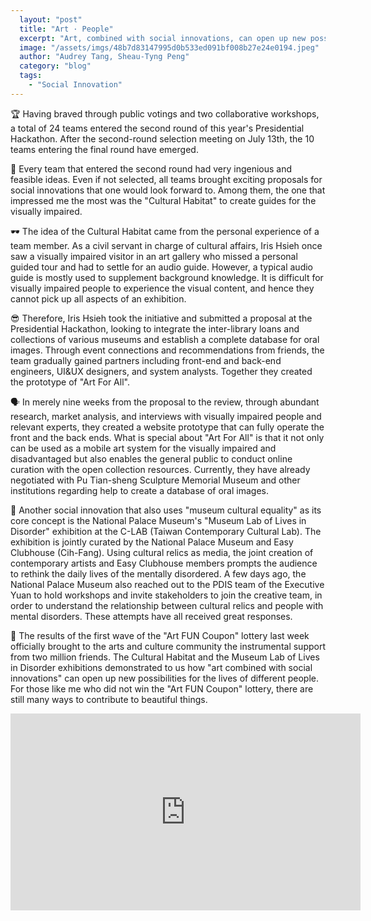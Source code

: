 ```yaml
---
  layout: "post"
  title: "Art · People"
  excerpt: "Art, combined with social innovations, can open up new possibilities for the lives of different people."
  image: "/assets/imgs/48b7d83147995d0b533ed091bf008b27e24e0194.jpeg"
  author: "Audrey Tang, Sheau-Tyng Peng"
  category: "blog"
  tags: 
    - "Social Innovation"
---
```


🏆 Having braved through public votings and two collaborative workshops, a total of 24 teams entered the second round of this year's Presidential Hackathon. After the second-round selection meeting on July 13th, the 10 teams entering the final round have emerged.

🎨 Every team that entered the second round had very ingenious and feasible ideas. Even if not selected, all teams brought exciting proposals for social innovations that one would look forward to. Among them, the one that impressed me the most was the "Cultural Habitat" to create guides for the visually impaired.

🕶️ The idea of the Cultural Habitat came from the personal experience of a team member. As a civil servant in charge of cultural affairs, Iris Hsieh once saw a visually impaired visitor in an art gallery who missed a personal guided tour and had to settle for an audio guide. However, a typical audio guide is mostly used to supplement background knowledge. It is difficult for visually impaired people to experience the visual content, and hence they cannot pick up all aspects of an exhibition.

😎 Therefore, Iris Hsieh took the initiative and submitted a proposal at the Presidential Hackathon, looking to integrate the inter-library loans and collections of various museums and establish a complete database for oral images. Through event connections and recommendations from friends, the team gradually gained partners including front-end and back-end engineers, UI&UX designers, and system analysts. Together they created the prototype of "Art For All".

🗣️ In merely nine weeks from the proposal to the review, through abundant research, market analysis, and interviews with visually impaired people and relevant experts, they created a website prototype that can fully operate the front and the back ends. What is special about "Art For All" is that it not only can be used as a mobile art system for the visually impaired and disadvantaged but also enables the general public to conduct online curation with the open collection resources. Currently, they have already negotiated with Pu Tian-sheng Sculpture Memorial Museum and other institutions regarding help to create a database of oral images.

💬 Another social innovation that also uses "museum cultural equality" as its core concept is the National Palace Museum's "Museum Lab of Lives in Disorder" exhibition at the C-LAB (Taiwan Contemporary Cultural Lab). The exhibition is jointly curated by the National Palace Museum and Easy Clubhouse (Cih-Fang). Using cultural relics as media, the joint creation of contemporary artists and Easy Clubhouse members prompts the audience to rethink the daily lives of the mentally disordered. A few days ago, the National Palace Museum also reached out to the PDIS team of the Executive Yuan to hold workshops and invite stakeholders to join the creative team, in order to understand the relationship between cultural relics and people with mental disorders. These attempts have all received great responses.

🎁 The results of the first wave of the "Art FUN Coupon" lottery last week officially brought to the arts and culture community the instrumental support from two million friends. The Cultural Habitat and the Museum Lab of Lives in Disorder exhibitions demonstrated to us how "art combined with social innovations" can open up new possibilities for the lives of different people. For those like me who did not win the "Art FUN Coupon" lottery, there are still many ways to contribute to beautiful things.

 <iframe width="560" height="315" src="https://www.youtube.com/embed/cXn_US6xCZw" frameborder="0" allowfullscreen></iframe> 
